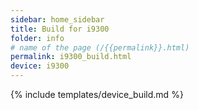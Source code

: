 ```yaml
---
sidebar: home_sidebar
title: Build for i9300
folder: info
# name of the page (/{{permalink}}.html)
permalink: i9300_build.html
device: i9300
---
```

{% include templates/device_build.md %}
